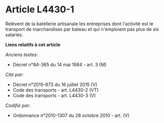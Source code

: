 # Article L4430-1

Relèvent de la batellerie artisanale les entreprises dont l'activité est le transport de marchandises par bateau et qui
n'emploient pas plus de six salariés.

**Liens relatifs à cet article**

_Anciens textes_:

  - Décret n°84-365 du 14 mai 1984 - art. 3 (M)

_Cité par_:

  - Décret n°2015-873 du 16 juillet 2015 (V)
  - Code des transports - art. L4430-2 (VT)
  - Code des transports - art. L4430-3 (V)

_Codifié par_:

  - Ordonnance n°2010-1307 du 28 octobre 2010 - art. (V)
